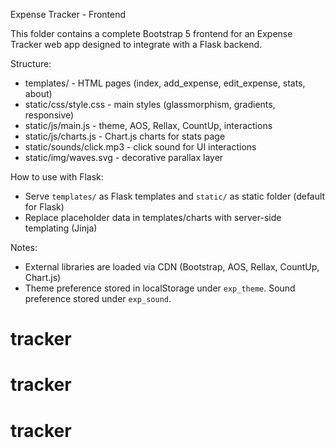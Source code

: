 Expense Tracker - Frontend

This folder contains a complete Bootstrap 5 frontend for an Expense Tracker web app designed to integrate with a Flask backend.

Structure:
- templates/ - HTML pages (index, add_expense, edit_expense, stats, about)
- static/css/style.css - main styles (glassmorphism, gradients, responsive)
- static/js/main.js - theme, AOS, Rellax, CountUp, interactions
- static/js/charts.js - Chart.js charts for stats page
- static/sounds/click.mp3 - click sound for UI interactions
- static/img/waves.svg - decorative parallax layer

How to use with Flask:
- Serve `templates/` as Flask templates and `static/` as static folder (default for Flask)
- Replace placeholder data in templates/charts with server-side templating (Jinja)

Notes:
- External libraries are loaded via CDN (Bootstrap, AOS, Rellax, CountUp, Chart.js)
- Theme preference stored in localStorage under `exp_theme`. Sound preference stored under `exp_sound`.

# tracker
# tracker
# tracker
